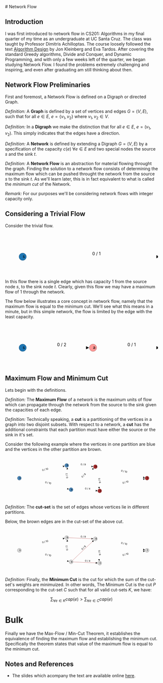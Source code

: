<div id="container">
# Network Flow

## Introduction

I was first introduced to network flow in CS201: Algorithms in my final quarter of my time as an undergraduate at UC Santa Cruz. The class was taught by Professor Dimitris Achilloptas. The course loosely followed the text [Algorithm Design](http://books.google.com/books/about/Algorithm_Design.html?id=OiGhQgAACAAJ) by Jon Kleinberg and Eva Tardos. After covering the standard Greedy algorithms, Divide and Conquer, and Dynamic Programming, and with only a few weeks left of the quarter, we began studying Network Flow. I found the problems extremely challenging and inspiring, and even after graduating am still thinking about then.

## Network Flow Preliminaries

First and foremost, a Network Flow is defined on a Digraph or directed Graph. 

*Definition:* A **Graph** is defined by a set of vertices and edges $G = (V, E)$, such that for all $e \in E$, $e = \{v_1, v_2\}$ where $v_1, v_2 \in V$.

*Definition:* In a **Digraph** we make the distinction that for all $e \in E$, $e = (v_1, v_2)$. This simply indicates that the edges have a direction.

*Definition:* A **Network** is defined by extending a Digraph $G=(V,E)$ by a specification of the capacity $c(e)$ $\forall e \in E$ and two special nodes the source $s$ and the sink $t$. 

*Definition:* A **Network Flow** is an abstraction for material flowing throught the graph. Finding the solution to a network flow consists of determining the maximum flow which can be pushed throught the network from the source $s$ to the sink $t$. As we'll learn later, this is in fact equivalent to what is called the *minimum cut* of the Network.

*Remark:*  For our purposes we'll be considering network flows with integer capacity only.

## Considering a Trivial Flow

Consider the trivial flow.

<div class="svg-container">
<svg height="160" width="580" class="editor"><defs><marker orient="auto" markerUnits="userSpaceOnUse" markerHeight="10" markerWidth="10" refX="6" viewBox="0 -5 10 10" id="end-arrow"><path d="M0,-5L10,0L0,5"></path></marker></defs><path style="" d="M58,80L527,81.19999694824219" class="link dragline hidden"></path><g><g class="link"><path d="M70,80L505,80" style="marker-end: url(&quot;#end-arrow&quot;);" id="139743228468111" class="link"></path><path d="M70,80L505,80" class="halo"></path><text><textPath startOffset="50%" xlink:href="#139743228468111"><tspan dy="-5">0 / 1</tspan></textPath></text></g></g><g><g transform="translate(58,80)" class="node"><circle style="fill: rgb(31, 119, 180); stroke: rgb(21, 83, 125);" r="12"></circle><text class="id" y="4">s</text></g><g transform="translate(522,80)" class="node"><circle style="fill: rgb(174, 199, 232); stroke: rgb(121, 139, 162);" r="12"></circle><text class="id" y="4">t</text></g></g></svg>
</div>

In this flow there is a single edge which has capacity $1$ from the source node $s$, to the sink node $t$. Clearly, given this flow we may have a maximum flow of $1$ through the network.

The flow below illustrates a core concept in network flow, namely that the maximum flow is equal to the minimum cut. We'll see what this means in a minute, but in this simple network, the flow is limited by the edge with the least capacity.

<div class="svg-container">
<svg height="160" width="580" class="editor"><defs><marker orient="auto" markerUnits="userSpaceOnUse" markerHeight="10" markerWidth="10" refX="6" viewBox="0 -5 10 10" id="end-arrow"><path d="M0,-5L10,0L0,5"></path></marker></defs><path style="" d="M290.01424180728776,79.9999999997844L290.01424180728776,79.9999999997844" class="link dragline hidden"></path><g><g class="link"><path d="M69.99999999993658,80.00003901592389L273.0024884307849,80.00069904339382" style="marker-end: url(&quot;#end-arrow&quot;);" id="139743232831912" class="link"></path><path d="M69.99999999993658,80.00003901592389L273.0024884307849,80.00069904339382" class="halo"></path><text><textPath startOffset="50%" xlink:href="#139743232831912"><tspan dy="-5">0 / 2</tspan></textPath></text></g><g class="link"><path d="M302.0024884306316,80.0007152991918L505.00000000008987,80.00005527374456" style="marker-end: url(&quot;#end-arrow&quot;);" id="139743233044413" class="link"></path><path d="M302.0024884306316,80.0007152991918L505.00000000008987,80.00005527374456" class="halo"></path><text><textPath startOffset="50%" xlink:href="#139743233044413"><tspan dy="-5">0 / 1</tspan></textPath></text></g></g><g><g transform="translate(58,80)" class="node"><circle style="fill: rgb(31, 119, 180); stroke: rgb(21, 83, 125);" r="12"></circle><text class="id" y="4">s</text></g><g transform="translate(522,80)" class="node"><circle style="fill: rgb(174, 199, 232); stroke: rgb(121, 139, 162);" r="12"></circle><text class="id" y="4">t</text></g><g transform="translate(290.00248843069505,80.00075431595268)" class="node"><circle style="fill: rgb(255, 152, 150); stroke: rgb(178, 106, 105);" r="12"></circle><text class="id" y="4">a</text></g></g></svg>
</div>

## Maximum Flow and Minimum Cut

Lets begin with the definitions.

*Definition:* The **Maximum Flow** of a network is the maximum units of flow which can propagate through the network from the source to the sink given the capacities of each edge.

*Definition:* Technically speaking, a **cut** is a partitioning of the vertices in a graph into two disjoint subsets. With respect to a network, a **cut** has the additional constraints that each partition must have either the source or the sink in it's set.

Consider the following example where the vertices in one partition are blue and the vertices in the other partition are brown.

<div class="svg-container">
<svg viewBox="60, 100, 800, 260" height="260" width="900" class="editor active"><defs><marker orient="auto" markerUnits="userSpaceOnUse" markerHeight="10" markerWidth="10" refX="6" viewBox="0 -5 10 10" id="end-arrow"><path d="M0,-5L10,0L0,5"></path></marker></defs><path d="M0,0L0,0" class="link dragline hidden"></path><g><g class="link"><path d="M105.71484101266599,232.60048073401035L381.92508014617107,293.91410885977604" style="marker-end: url(&quot;#end-arrow&quot;);" id="13976799888101" class="link"></path><path d="M105.71484101266599,232.60048073401035L381.92508014617107,293.91410885977604" class="halo"></path><text><textPath startOffset="50%" xlink:href="#13976799888101"><tspan dy="-5">0 / 10</tspan></textPath></text></g><g class="link"><path d="M105.59071316613242,226.89269114820488L356.4103361653738,159.65144174633375" style="marker-end: url(&quot;#end-arrow&quot;);" id="13976799888102" class="link"></path><path d="M105.59071316613242,226.89269114820488L356.4103361653738,159.65144174633375" class="halo"></path><text><textPath startOffset="50%" xlink:href="#13976799888102"><tspan dy="-5">0 / 10</tspan></textPath></text></g><g class="link"><path d="M396.38981897139263,285.7889056369286L375.84983490291745,171.97914580066475" style="marker-end: url(&quot;#end-arrow&quot;);" id="13976799888103" class="link"></path><path d="M396.38981897139263,285.7889056369286L375.84983490291745,171.97914580066475" class="halo"></path><text><textPath startOffset="50%" xlink:href="#13976799888103"><tspan dy="-5">0 / 2</tspan></textPath></text></g><g class="link"><path d="M410.51031512637843,298.1068849513953L550.1911418330886,304.03423597535544" style="marker-end: url(&quot;#end-arrow&quot;);" id="13976799888104" class="link"></path><path d="M410.51031512637843,298.1068849513953L550.1911418330886,304.03423597535544" class="halo"></path><text><textPath startOffset="50%" xlink:href="#13976799888104"><tspan dy="-5">0 / 4</tspan></textPath></text></g><g class="link"><path d="M407.2400327958064,289.35310676275816L529.1299513632026,174.08843204859977" style="marker-end: url(&quot;#end-arrow&quot;);" id="13976799888105" class="link"></path><path d="M407.2400327958064,289.35310676275816L529.1299513632026,174.08843204859977" class="halo"></path><text><textPath startOffset="50%" xlink:href="#13976799888105"><tspan dy="-5">0 / 8</tspan></textPath></text></g><g class="link"><path d="M384.8197177579755,155.7583146590813L524.4970593353322,161.68705918547525" style="marker-end: url(&quot;#end-arrow&quot;);" id="13976799888106" class="link"></path><path d="M384.8197177579755,155.7583146590813L524.4970593353322,161.68705918547525" class="halo"></path><text><textPath startOffset="50%" xlink:href="#13976799888106"><tspan dy="-5">0 / 9</tspan></textPath></text></g><g class="link"><path d="M578.7665059364476,301.6474359243595L829.5799130156876,234.40235657660918" style="marker-end: url(&quot;#end-arrow&quot;);" id="13976799888107" class="link"></path><path d="M578.7665059364476,301.6474359243595L829.5799130156876,234.40235657660918" class="halo"></path><text><textPath startOffset="50%" xlink:href="#13976799888107"><tspan dy="-5">0 / 10</tspan></textPath></text></g><g class="link"><path d="M543.6133577337723,174.2171544281399L564.156101149162,288.02533503957477" style="marker-end: url(&quot;#end-arrow&quot;);" id="13976799888108" class="link"></path><path d="M543.6133577337723,174.2171544281399L564.156101149162,288.02533503957477" class="halo"></path><text><textPath startOffset="50%" xlink:href="#13976799888108"><tspan dy="-5">0 / 6</tspan></textPath></text></g><g class="link"><path d="M553.196651456908,165.00827193878857L829.4039120742574,226.31627015634666" style="marker-end: url(&quot;#end-arrow&quot;);" id="13976799888109" class="link"></path><path d="M553.196651456908,165.00827193878857L829.4039120742574,226.31627015634666" class="halo"></path><text><textPath startOffset="50%" xlink:href="#13976799888109"><tspan dy="-5">0 / 10</tspan></textPath></text></g></g><g><g transform="translate(94,230)" class="node"><circle style="fill: steelblue; stroke: grey;" r="12"></circle><text class="id" y="4">s</text></g><g transform="translate(846,230)" class="node"><circle style="fill: brown; stroke: grey;" r="12"></circle><text class="id" y="4">t</text></g><g transform="translate(398.5211049141146,297.59812323295733)" class="node"><circle style="fill: steelblue; stroke: grey;" r="12"></circle><text class="id" y="4">a</text></g><g transform="translate(372.83051315072805,155.2494208729573)" class="node"><circle style="fill: steelblue; stroke: grey;" r="12"></circle><text class="id" y="4">b</text></g><g transform="translate(567.1758563004624,304.7549817431425)" class="node"><circle style="fill: brown; stroke: grey;" r="12"></circle><text class="id" y="4">c</text></g><g transform="translate(541.4817658622661,162.40799204915092)" class="node"><circle style="fill: brown; stroke: grey;" r="12"></circle><text class="id" y="4">d</text></g></g></svg>
</div>

*Definition:*  The **cut-set** is the set of edges whose vertices lie in different partitions.

Below, the brown edges are in the cut-set of the above cut.
<div class="svg-container">
<svg viewBox="60, 100, 800, 260" height="260" width="900" class="editor active"><defs><marker orient="auto" markerUnits="userSpaceOnUse" markerHeight="10" markerWidth="10" refX="6" viewBox="0 -5 10 10" id="end-arrow"><path d="M0,-5L10,0L0,5"></path></marker></defs><path d="M0,0L0,0" class="link dragline hidden"></path><g><g class="link"><path d="M105.71484101266599,232.60048073401035L381.92508014617107,293.91410885977604" style="marker-end: url(&quot;#end-arrow&quot;);" id="13976799888101" class="link"></path><text><textPath startOffset="50%" xlink:href="#13976799888101"><tspan dy="-5">0 / 10</tspan></textPath></text></g><g class="link"><path d="M105.59071316613242,226.89269114820488L356.4103361653738,159.65144174633375" style="marker-end: url(&quot;#end-arrow&quot;);" id="13976799888102" class="link"></path><text><textPath startOffset="50%" xlink:href="#13976799888102"><tspan dy="-5">0 / 10</tspan></textPath></text></g><g class="link"><path d="M396.38981897139263,285.7889056369286L375.84983490291745,171.97914580066475" style="marker-end: url(&quot;#end-arrow&quot;);" id="13976799888103" class="link"></path><text><textPath startOffset="50%" xlink:href="#13976799888103"><tspan dy="-5">0 / 2</tspan></textPath></text></g><g class="link"><path d="M410.51031512637843,298.1068849513953L550.1911418330886,304.03423597535544" style="stroke:brown;marker-end: url(&quot;#end-arrow&quot;);" id="13976799888104" class="link"></path><text><textPath startOffset="50%" xlink:href="#13976799888104"><tspan dy="-5">0 / 4</tspan></textPath></text></g><g class="link"><path d="M407.2400327958064,289.35310676275816L529.1299513632026,174.08843204859977" style="stroke:brown;marker-end: url(&quot;#end-arrow&quot;);" id="13976799888105" class="link"></path><text><textPath startOffset="50%" xlink:href="#13976799888105"><tspan dy="-5">0 / 8</tspan></textPath></text></g><g class="link"><path d="M384.8197177579755,155.7583146590813L524.4970593353322,161.68705918547525" style="stroke:brown;marker-end: url(&quot;#end-arrow&quot;);" id="13976799888106" class="link"></path><text><textPath startOffset="50%" xlink:href="#13976799888106"><tspan dy="-5">0 / 9</tspan></textPath></text></g><g class="link"><path d="M578.7665059364476,301.6474359243595L829.5799130156876,234.40235657660918" style="marker-end: url(&quot;#end-arrow&quot;);" id="13976799888107" class="link"></path><text><textPath startOffset="50%" xlink:href="#13976799888107"><tspan dy="-5">0 / 10</tspan></textPath></text></g><g class="link"><path d="M543.6133577337723,174.2171544281399L564.156101149162,288.02533503957477" style="marker-end: url(&quot;#end-arrow&quot;);" id="13976799888108" class="link"></path><text><textPath startOffset="50%" xlink:href="#13976799888108"><tspan dy="-5">0 / 6</tspan></textPath></text></g><g class="link"><path d="M553.196651456908,165.00827193878857L829.4039120742574,226.31627015634666" style="marker-end: url(&quot;#end-arrow&quot;);" id="13976799888109" class="link"></path><text><textPath startOffset="50%" xlink:href="#13976799888109"><tspan dy="-5">0 / 10</tspan></textPath></text></g></g><g><g transform="translate(94,230)" class="node"><circle style="fill: lightgrey; stroke: grey;" r="12"></circle><text class="id" y="4">s</text></g><g transform="translate(846,230)" class="node"><circle style="fill: lightgrey; stroke: grey;" r="12"></circle><text class="id" y="4">t</text></g><g transform="translate(398.5211049141146,297.59812323295733)" class="node"><circle style="fill: lightgrey; stroke: grey;" r="12"></circle><text class="id" y="4">a</text></g><g transform="translate(372.83051315072805,155.2494208729573)" class="node"><circle style="fill: lightgrey; stroke: grey;" r="12"></circle><text class="id" y="4">b</text></g><g transform="translate(567.1758563004624,304.7549817431425)" class="node"><circle style="fill: lightgrey; stroke: grey;" r="12"></circle><text class="id" y="4">c</text></g><g transform="translate(541.4817658622661,162.40799204915092)" class="node"><circle style="fill: lightgrey; stroke: grey;" r="12"></circle><text class="id" y="4">d</text></g></g></svg>
</div>









*Definition:*  Finally, the **Minimum Cut** is the cut for which the sum of the cut-set's weights are minimuized. In other words, The Minimum Cut is the cut $P$ corresponding to the cut-set $C$ such that for all valid cut-sets $K$, we have:

$$ \sum_{\forall e \in K}{ cap(e) } > \sum_{\forall e \in C}{ cap(e) } $$

# Bulk
Finally we have the Max-Flow / Min-Cut Theorem, it establishes the equivalence of finding the maximum flow and establishing the minimum cut. Specifically the theorem states that value of the maximum flow is equal to the minimum cut.


## Notes and References
- The slides which acompany the text are available online [here](http://www.cs.princeton.edu/~wayne/kleinberg-tardos/).
</div>
